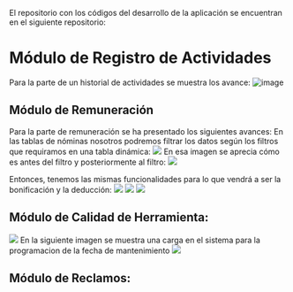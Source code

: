 El repositorio con los códigos del desarrollo de la aplicación se encuentran en el siguiente repositorio:
# Módulo de Registro de Actividades
Para la parte de un historial de actividades se muestra los avance:
![image](https://github.com/fiis-bd241/grupo05/assets/164263409/80471056-dfe7-4a83-a5d5-aebe7b16ab5f)


## Módulo de Remuneración
Para la parte de remuneración se ha presentado los siguientes avances:
En las tablas de nóminas nosotros podremos filtrar los datos según los filtros que requiramos en una tabla dinámica:
![](https://github.com/fiis-bd241/grupo05/blob/main/04.%20Monograf%C3%ADa/im%C3%A1genes/nomina-abc.PNG)
En esa imagen se aprecia cómo es antes del filtro y posteriormente al filtro:
![](https://github.com/fiis-bd241/grupo05/blob/main/04.%20Monograf%C3%ADa/im%C3%A1genes/nomina-def.PNG)

Entonces, tenemos las mismas funcionalidades para lo que vendrá a ser la bonificación y la deducción:
![](https://github.com/fiis-bd241/grupo05/blob/main/04.%20Monograf%C3%ADa/im%C3%A1genes/bonificacion-abc.PNG)
![](https://github.com/fiis-bd241/grupo05/blob/main/04.%20Monograf%C3%ADa/im%C3%A1genes/deduccion-abc.PNG)
![](https://raw.githubusercontent.com/fiis-bd241/grupo05/main/04.%20Monograf%C3%ADa/im%C3%A1genes/Imagen%20de%20WhatsApp%202024-06-29%20a%20las%2018.56.46_9f4c1d2f.jpg)

## Módulo de Calidad de Herramienta:
![](https://github.com/fiis-bd241/grupo05/blob/main/04.%20Monograf%C3%ADa/im%C3%A1genes/mantenimiento1.png)
En la siguiente imagen se muestra una carga en el sistema para la programacion de la fecha de mantenimiento
![](https://github.com/fiis-bd241/grupo05/blob/main/04.%20Monograf%C3%ADa/im%C3%A1genes/mantenimiento2.png)

## Módulo de Reclamos:

